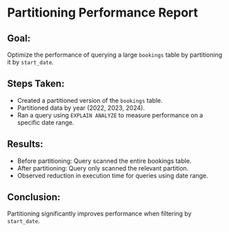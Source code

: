 # Partitioning Performance Report

## Goal:
Optimize the performance of querying a large `bookings` table by partitioning it by `start_date`.

## Steps Taken:
- Created a partitioned version of the `bookings` table.
- Partitioned data by year (2022, 2023, 2024).
- Ran a query using `EXPLAIN ANALYZE` to measure performance on a specific date range.

## Results:
- Before partitioning: Query scanned the entire bookings table.
- After partitioning: Query only scanned the relevant partition.
- Observed reduction in execution time for queries using date range.

## Conclusion:
Partitioning significantly improves performance when filtering by `start_date`.
